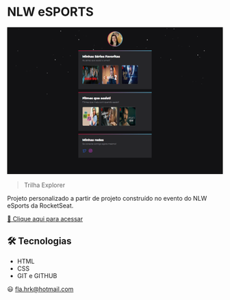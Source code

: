 # NLW eSPORTS

![preview](./.github/Preview.png)

> Trilha Explorer

Projeto personalizado a partir de projeto construído no evento do NLW eSports da RocketSeat.

[🔗 Clique aqui para acessar](https://FlaMi74.github.io/NLW-Series-Filmes)

## 🛠 Tecnologias 

- HTML
- CSS
- GIT e GITHUB


 😃 fla.hrk@hotmail.com

